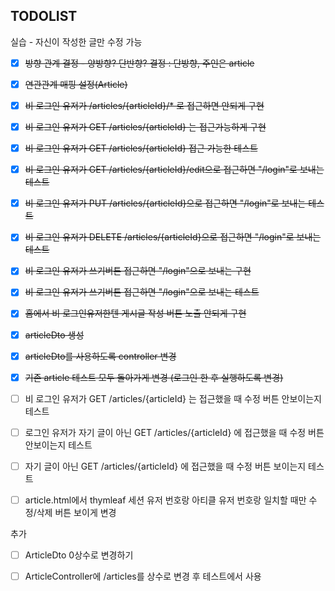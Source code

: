 ## TODOLIST

실습 - 자신이 작성한 글만 수정 가능

- [x] ~~방향 관계 결정 - 양방향? 단반향? 결정 : 단방향, 주인은 article~~
- [x] ~~연관관계 매핑 설정(Article)~~
- [x] ~~비 로그인 유저가 /articles/{articleId}/* 로 접근하면 안되게 구현~~
- [x] ~~비 로그인 유저가 GET /articles/{articleId} 는 접근가능하게 구현~~
- [x] ~~비 로그인 유저가 GET /articles/{articleId} 접근 가능한 테스트~~
- [x] ~~비 로그인 유저가 GET /articles/{articleId}/edit으로 접근하면 "/login"로 보내는 테스트~~
- [x] ~~비 로그인 유저가 PUT /articles/{articleId}으로 접근하면 "/login"로 보내는 테스트~~
- [x] ~~비 로그인 유저가 DELETE /articles/{articleId}으로 접근하면 "/login"로 보내는 테스트~~
- [x] ~~비 로그인 유저가 쓰기버튼 접근하면 "/login"으로 보내는 구현~~
- [x] ~~비 로그인 유저가 쓰기버튼 접근하면 "/login"으로 보내는 테스트~~
- [x] ~~홈에서 비 로그인유저한텐 게시글 작성 버튼 노출 안되게 구현~~
- [x] ~~articleDto 생성~~
- [x] ~~articleDto를 사용하도록 controller 변경~~
- [x] ~~기존 article 테스트 모두 돌아가게 변경 (로그인 한 후 실행하도록 변경)~~
- [ ] 비 로그인 유저가 GET /articles/{articleId} 는 접근했을 때 수정 버튼 안보이는지 테스트
- [ ] 로그인 유저가 자기 글이 아닌 GET /articles/{articleId} 에 접근했을 때 수정 버튼 안보이는지 테스트
- [ ] 자기 글이 아닌 GET /articles/{articleId} 에 접근했을 때 수정 버튼 보이는지 테스트
- [ ] article.html에서 thymleaf 세션 유저 번호랑 아티클 유저 번호랑 일치할 때만 수정/삭제 버튼 보이게 변경



추가 

- [ ] ArticleDto  0상수로 변경하기 
- [ ] ArticleController에 /articles를 상수로 변경 후 테스트에서 사용

